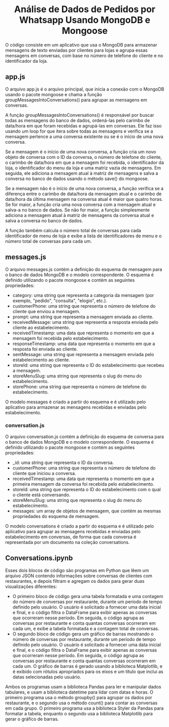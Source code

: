 <h1 align="center"> Análise de Dados de Pedidos por Whatsapp Usando MongoDB e Mongoose </h1>
<p>O código consiste em um aplicativo que usa o MongoDB para armazenar mensagens de texto enviadas por clientes para lojas e agrupa essas mensagens em conversas, com base no número de telefone do cliente e no identificador da loja.</p> 

<h2>app.js</h2>
<p>O arquivo app.js é o arquivo principal, que inicia a conexão com o MongoDB usando o pacote mongoose e chama a função groupMessagesIntoConversations() para agrupar as mensagens em conversas.</p>
<p>A função groupMessagesIntoConversations() é responsável por buscar todas as mensagens do banco de dados, ordená-las pelo carimbo de data/hora em que foram recebidas e agrupá-las em conversas. Ele faz isso usando um loop for que itera sobre todas as mensagens e verifica se a mensagem pertence a uma conversa existente ou se é o início de uma nova conversa.</p>
<p>Se a mensagem é o início de uma nova conversa, a função cria um novo objeto de conversa com o ID da conversa, o número de telefone do cliente, o carimbo de data/hora em que a mensagem foi recebida, o identificador da loja, o identificador do menu da loja e uma matriz vazia de mensagens. Em seguida, ele adiciona a mensagem atual à matriz de mensagens e salva a conversa no banco de dados usando o método save() do mongoose.</p>
<p>Se a mensagem não é o início de uma nova conversa, a função verifica se a diferença entre o carimbo de data/hora da mensagem atual e o carimbo de data/hora da última mensagem na conversa atual é maior que quatro horas. Se for maior, a função cria uma nova conversa com a mensagem atual e salva-a no banco de dados. Se não for maior, a função simplesmente adiciona a mensagem atual à matriz de mensagens da conversa atual e salva a conversa no banco de dados.</p>
<p>A função também calcula o número total de conversas para cada identificador de menu de loja e exibe a lista de identificadores de menu e o número total de conversas para cada um.</p>

<h2>messages.js</h2>
<p>O arquivo messages.js contém a definição do esquema de mensagem para o banco de dados MongoDB e o modelo correspondente. O esquema é definido utilizando o pacote mongoose e contém as seguintes propriedades:</p>
<ul>
  <li>category: uma string que representa a categoria da mensagem (por exemplo, "pedido", "consulta", "elogio", etc.).</li>
  <li>customerPhone: uma string que representa o número de telefone do cliente que enviou a mensagem.</li>
  <li>prompt: uma string que representa a mensagem enviada ao cliente.</li>
  <li>receivedMessage: uma string que representa a resposta enviada pelo cliente ao estabelecimento.</li>
  <li>receivedTimestamp: uma data que representa o momento em que a mensagem foi recebida pelo    estabelecimento.</li>
  <li>responseTimestamp: uma data que representa o momento em que a resposta foi enviada ao cliente.</li>
  <li>sentMessage: uma string que representa a mensagem enviada pelo estabelecimento ao cliente.</li>
  <li>storeId: uma string que representa o ID do estabelecimento que recebeu a mensagem.</li>
  <li>storeMenuSlug: uma string que representa o slug do menu do estabelecimento.</li>
  <li>storePhone: uma string que representa o número de telefone do estabelecimento.</li>
</ul>
<p>O modelo messages é criado a partir do esquema e é utilizado pelo aplicativo para armazenar as mensagens recebidas e enviadas pelo estabelecimento.</p>

<h3>conversation.js</h3>
<p>O arquivo conversation.js contém a definição do esquema de conversa para o banco de dados MongoDB e o modelo correspondente. O esquema é definido utilizando o pacote mongoose e contém as seguintes propriedades:</p>
<ul>
  <li>_id: uma string que representa o ID da conversa.</li>
  <li>customerPhone: uma string que representa o número de telefone do cliente que iniciou a conversa.</li>
  <li>receivedTimestamp: uma data que representa o momento em que a primeira mensagem da conversa foi recebida pelo estabelecimento.</li>
  <li>storeId: uma string que representa o ID do estabelecimento com o qual o cliente está conversando.</li>
  <li>storeMenuSlug: uma string que representa o slug do menu do estabelecimento.</li>
  <li>messages: um array de objetos de mensagem, que contém as mesmas propriedades do esquema de mensagem.</li>
</ul>
<p>O modelo conversations é criado a partir do esquema e é utilizado pelo aplicativo para agrupar as mensagens recebidas e enviadas pelo estabelecimento em conversas, de forma que cada conversa é representada por um documento na coleção conversations.</p>

<h2>Conversations.ipynb</h2>
Esses dois blocos de código são programas em Python que lêem um arquivo JSON contendo informações sobre conversas de clientes com restaurantes, e depois filtram e agregam os dados para gerar duas visualizações diferentes:
<ul>
  <li>O primeiro bloco de código gera uma tabela formatada e uma contagem do número de conversas por restaurante, durante um período de tempo definido pelo usuário. O usuário é solicitado a fornecer uma data inicial e final, e o código filtra o DataFrame para exibir apenas as conversas que ocorreram nesse período. Em seguida, o código agrupa as conversas por restaurante e conta quantas conversas ocorreram em cada um, e exibe a tabela formatada e a contagem total de conversas.</li>
  <li>O segundo bloco de código gera um gráfico de barras mostrando o número de conversas por restaurante, durante um período de tempo definido pelo usuário. O usuário é solicitado a fornecer uma data inicial e final, e o código filtra o DataFrame para exibir apenas as conversas que ocorreram nesse período. Em seguida, o código agrupa as conversas por restaurante e conta quantas conversas ocorreram em cada um. O gráfico de barras é gerado usando a biblioteca Matplotlib, e é exibido com rótulos apropriados para os eixos e um título que inclui as datas selecionadas pelo usuário.</li>
</ul>
<p> Ambos os programas usam a biblioteca Pandas para ler e manipular dados tabulares, e usam a biblioteca datetime para lidar com datas e horas. O primeiro programa usa o método groupby() para agrupar os dados por restaurante, e o segundo usa o método count() para contar as conversas em cada grupo. O primeiro programa usa a biblioteca Styler da Pandas para formatar a tabela, enquanto o segundo usa a biblioteca Matplotlib para gerar o gráfico de barras. </p>
